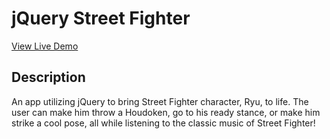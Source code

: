 # jQuery Street Fighter
[View Live Demo](http://tbone849.github.io/jquery-streetfighter/main.html)
## Description
An app utilizing jQuery to bring Street Fighter character, Ryu, to life. The user can make him throw a Houdoken, go to his ready stance, or make him strike a cool pose, all while listening to the classic music of Street Fighter!
